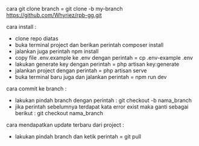 cara git clone branch = git clone -b my-branch https://github.com/Whyriez/rpb-gg.git


cara install :
- clone repo diatas
- buka terminal project dan berikan perintah composer install
- jalankan juga perintah npm install
- copy file .env.example ke .env dengan perintah = cp .env-example .env
- lakukan generate key dengan perintah = php artisan key:generate
- jalankan project dengan perintah = php artisan serve
- buka terminal baru juga dan jalankan perintah = npm run dev


cara commit ke branch :
- lakukan pindah branch dengan perintah : git checkout -b nama_branch
- jika perintah sebelumnya terdapat kata error exist maka ganti sebagai berikut : git checkout nama_branch

cara mendapatkan update terbaru dari project :
- lakukan pindah branch dan ketik perintah = git pull
